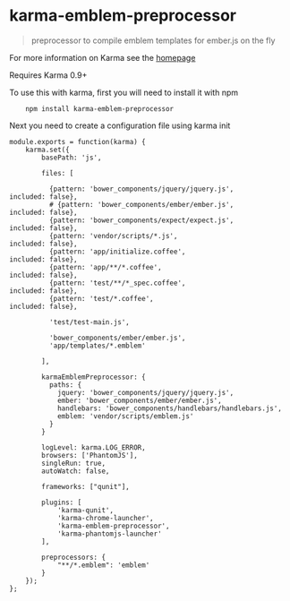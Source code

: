 # karma-emblem-preprocessor

> preprocessor to compile emblem templates for ember.js on the fly

For more information on Karma see the [homepage]

Requires Karma 0.9+

To use this with karma, first you will need to install it with npm 

		npm install karma-emblem-preprocessor

Next you need to create a configuration file using karma init


    module.exports = function(karma) {
        karma.set({
            basePath: 'js',

            files: [

              {pattern: 'bower_components/jquery/jquery.js',            included: false},
              # {pattern: 'bower_components/ember/ember.js',              included: false},
              {pattern: 'bower_components/expect/expect.js',            included: false},
              {pattern: 'vendor/scripts/*.js',                          included: false},
              {pattern: 'app/initialize.coffee',                        included: false},
              {pattern: 'app/**/*.coffee',                              included: false},
              {pattern: 'test/**/*_spec.coffee',                        included: false},
              {pattern: 'test/*.coffee',                                included: false},

              'test/test-main.js',

              'bower_components/ember/ember.js',
              'app/templates/*.emblem'

            ],

            karmaEmblemPreprocessor: {
              paths: {
                jquery: 'bower_components/jquery/jquery.js',
                ember: 'bower_components/ember/ember.js',
                handlebars: 'bower_components/handlebars/handlebars.js',
                emblem: 'vendor/scripts/emblem.js'
              }
            }

            logLevel: karma.LOG_ERROR,
            browsers: ['PhantomJS'],
            singleRun: true,
            autoWatch: false,

            frameworks: ["qunit"],

            plugins: [
                'karma-qunit',
                'karma-chrome-launcher',
                'karma-emblem-preprocessor',
                'karma-phantomjs-launcher'
            ],

            preprocessors: {
                "**/*.emblem": 'emblem'
            }
        });
    };


[homepage]: http://karma-runner.github.com
